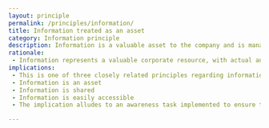 ```yaml
---
layout: principle
permalink: /principles/information/
title: Information treated as an asset
category: Information principle
description: Information is a valuable asset to the company and is managed based on this concept.
rationale: 
 - Information represents a valuable corporate resource, with actual and measurable value. Information is the basis of the decision-making process. Therefore, it must be carefully managed to ensure constant awareness of its location, reliability of its contents, and access whenever and wherever necessary.
implications:
 - This is one of three closely related principles regarding information
 - Information is an asset
 - Information is shared
 - Information is easily accessible
 - The implication alludes to an awareness task implemented to ensure that all areas within the company understand the relationship between the value of information, sharing, and accessibility.

---
```

